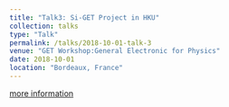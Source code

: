```yaml
---
title: "Talk3: Si-GET Project in HKU"
collection: talks
type: "Talk"
permalink: /talks/2018-10-01-talk-3
venue: "GET Workshop:General Electronic for Physics"
date: 2018-10-01
location: "Bordeaux, France"
---
```

[more information](https://indico.in2p3.fr/event/17431/contributions/65595/)
